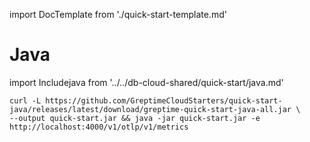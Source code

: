 import DocTemplate from './quick-start-template.md' 


# Java

<DocTemplate>

<div id="write-data">


import Includejava from '../../db-cloud-shared/quick-start/java.md' 

<Includejava/>

```shell
curl -L https://github.com/GreptimeCloudStarters/quick-start-java/releases/latest/download/greptime-quick-start-java-all.jar \
--output quick-start.jar && java -jar quick-start.jar -e http://localhost:4000/v1/otlp/v1/metrics
```

</div>

</DocTemplate>

